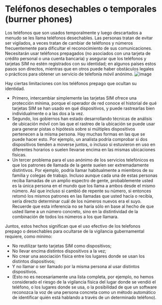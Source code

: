 [Title]: # (Teléfonos prepago)
[Difficulty]: # (Principiante)
[Order]: # (0)

# Teléfonos desechables o temporales (burner phones)

Los teléfonos que son usados temporalmente y luego descartados a menudo se les llama teléfonos desechables. Las personas tratan de evitar ser vigilados, a veces tratan de cambiar de teléfonos y números frecuentemente para dificultar el reconocimiento de sus comunicaciones. Necesitarán usar teléfonos prepagados (no asociados con una tarjeta de crédito personal o una cuenta bancaria) y asegurar que los teléfonos y tarjetas SIM no estén registrados con su identidad; en algunos países estos pasos son directos, mientras que en otros puede haber obstáculos legales o prácticos para obtener un servicio de telefonía móvil anónimo. 
![image](mobile7.png)

Hay ciertas limitaciones con los teléfonos prepago que ocultan su identidad.

*   Primero, intercambiar simplemente las tarjetas SIM ofrece una protección mínima, porque el operador de red conoce el historial de qué tarjetas SIM se han usado en qué dispositivos, y puede rastrearlas bien individualmente o a las dos a la vez.
*   Segundo, los gobiernos han estado desarrollando técnicas de análisis de ubicación móvil con las que el rastreo de la ubicación se puede usar para generar pistas o hipótesis sobre si múltiples dispositivos pertenecen a la misma persona. Hay muchas formas en las que se puede hacer esto. Por ejemplo, un analista podría comprobar si dos dispositivos tienden a moverse juntos, o incluso si estuvieron en uso en diferentes horarios o suelen llevarse encima en las mismas ubicaciones físicas.
*   Un tercer problema para el uso anónimo de los servicios telefónicos es que los patrones de llamada de la gente suelen ser extremadamente distintivos. Por ejemplo, podría llamar habitualmente a miembros de su familia y colegas de trabajo. Incluso aunque cada una de estas personas reciba llamadas de un amplio espectro de gente, probablemente usted es la única persona en el mundo que los llama a ambos desde el mismo número. Así que incluso si cambió de repente su número, si entonces retomó los mismos patrones en las llamadas que usted hacía o recibía, sería directo determinar cuál de los números nuevos era el suyo. Recuerde que esta inferencia no se haría sólo en base al hecho de que usted llame a un número concreto, sino en la distintividad de la combinación de todos los números a los que llamara.

Juntos, estos hechos significan que el uso efectivo de los telefonos prepago o desechables para ocultarse de la vigilancia gubernamental requiere, como mínimo:

*   No reutilizar tanto tarjetas SIM como dispositivos;
*   No llevar encima distintos dispositivos a la vez;
*   No crear una asociación física entre los lugares donde se usan los distintos dispositivos;
*   Y no llamar o ser llamado por la misma persona al usar distintos dispositivos.
*   (Esto no es necesariamente una lista completa, por ejemplo, no hemos considerado el riesgo de la vigilancia física del lugar donde se vendió el teléfono, o los lugares donde se usa, o la posibilidad de que un software reconozca la voz de una persona concreta como un método automático de identificar quién está hablando a través de un determinado teléfono).